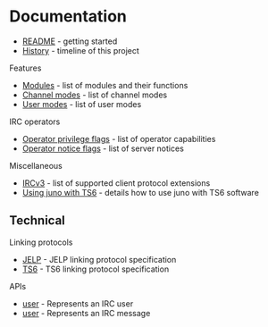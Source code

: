 # Documentation

* [README](../README.md) - getting started
* [History](history.md) - timeline of this project

Features
* [Modules](modules.md) - list of modules and their functions
* [Channel modes](cmodes.md) - list of channel modes
* [User modes](umodes.md) - list of user modes

IRC operators
* [Operator privilege flags](oper_flags.md) - list of operator capabilities
* [Operator notice flags](oper_notices.md) - list of server notices

Miscellaneous
* [IRCv3](ircv3.md) - list of supported client protocol extensions
* [Using juno with TS6](ts6.md) - details how to use juno with TS6 software

## Technical

Linking protocols
* [JELP](technical/proto/jelp.md) - JELP linking protocol specification
* [TS6](technical/proto/ts6.md) - TS6 linking protocol specification

APIs
* [user](technical/api/user.md) - Represents an IRC user
* [user](technical/api/user.md) - Represents an IRC message
